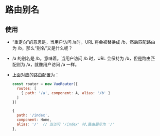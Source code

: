 # 路由别名

## 使用

  - “重定向”的意思是，当用户访问 /a时，URL 将会被替换成 /b，然后匹配路由为 /b，那么“别名”又是什么呢？

  - /a 的别名是 /b，意味着，当用户访问 /b 时，URL 会保持为 /b，但是路由匹配则为 /a，就像用户访问 /a 一样。

  - 上面对应的路由配置为：

    ```javascript
    const router = new VueRouter({
      routes: [
        { path: '/a', component: A, alias: '/b' }
      ]
    })
    ```

    ```javascript
    {
      path: '/index',
      component: Home,
      alias: '/'  // 当访问 '/index' 时,路由展示为 '/'
    },
    ```
